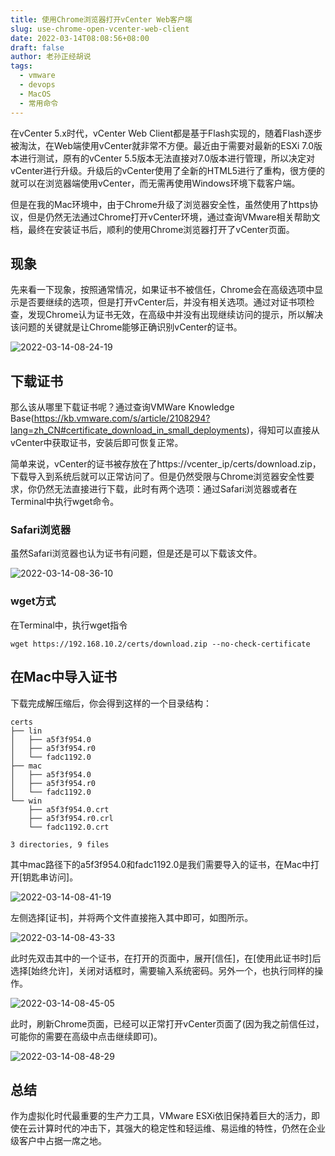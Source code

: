 ```yaml
---
title: 使用Chrome浏览器打开vCenter Web客户端
slug: use-chrome-open-vcenter-web-client
date: 2022-03-14T08:08:56+08:00
draft: false
author: 老孙正经胡说
tags:
  - vmware
  - devops
  - MacOS
  - 常用命令
---
```


在vCenter 5.x时代，vCenter Web Client都是基于Flash实现的，随着Flash逐步被淘汰，在Web端使用vCenter就非常不方便。最近由于需要对最新的ESXi 7.0版本进行测试，原有的vCenter 5.5版本无法直接对7.0版本进行管理，所以决定对vCenter进行升级。升级后的vCenter使用了全新的HTML5进行了重构，很方便的就可以在浏览器端使用vCenter，而无需再使用Windows环境下载客户端。

但是在我的Mac环境中，由于Chrome升级了浏览器安全性，虽然使用了https协议，但是仍然无法通过Chrome打开vCenter环境，通过查询VMware相关帮助文档，最终在安装证书后，顺利的使用Chrome浏览器打开了vCenter页面。

## 现象

先来看一下现象，按照通常情况，如果证书不被信任，Chrome会在高级选项中显示是否要继续的选项，但是打开vCenter后，并没有相关选项。通过对证书项检查，发现Chrome认为证书无效，在高级中并没有出现继续访问的提示，所以解决该问题的关键就是让Chrome能够正确识别vCenter的证书。

![2022-03-14-08-24-19](/images/2022-03-14-08-24-19.png)

## 下载证书

那么该从哪里下载证书呢？通过查询VMWare Knowledge Base(https://kb.vmware.com/s/article/2108294?lang=zh_CN#certificate_download_in_small_deployments)，得知可以直接从vCenter中获取证书，安装后即可恢复正常。

简单来说，vCenter的证书被存放在了https://vcenter_ip/certs/download.zip，下载导入到系统后就可以正常访问了。但是仍然受限与Chrome浏览器安全性要求，你仍然无法直接进行下载，此时有两个选项：通过Safari浏览器或者在Terminal中执行wget命令。

### Safari浏览器

虽然Safari浏览器也认为证书有问题，但是还是可以下载该文件。

![2022-03-14-08-36-10](/images/2022-03-14-08-36-10.png)

### wget方式

在Terminal中，执行wget指令

```
wget https://192.168.10.2/certs/download.zip --no-check-certificate
```

## 在Mac中导入证书

下载完成解压缩后，你会得到这样的一个目录结构：

```
certs
├── lin
│   ├── a5f3f954.0
│   ├── a5f3f954.r0
│   └── fadc1192.0
├── mac
│   ├── a5f3f954.0
│   ├── a5f3f954.r0
│   └── fadc1192.0
└── win
    ├── a5f3f954.0.crt
    ├── a5f3f954.r0.crl
    └── fadc1192.0.crt

3 directories, 9 files
```

其中mac路径下的a5f3f954.0和fadc1192.0是我们需要导入的证书，在Mac中打开[钥匙串访问]。

![2022-03-14-08-41-19](/images/2022-03-14-08-41-19.png)

左侧选择[证书]，并将两个文件直接拖入其中即可，如图所示。

![2022-03-14-08-43-33](/images/2022-03-14-08-43-33.png)

此时先双击其中的一个证书，在打开的页面中，展开[信任]，在[使用此证书时]后选择[始终允许]，关闭对话框时，需要输入系统密码。另外一个，也执行同样的操作。

![2022-03-14-08-45-05](/images/2022-03-14-08-45-05.png)

此时，刷新Chrome页面，已经可以正常打开vCenter页面了(因为我之前信任过，可能你的需要在高级中点击继续即可)。

![2022-03-14-08-48-29](/images/2022-03-14-08-48-29.png)

## 总结

作为虚拟化时代最重要的生产力工具，VMware ESXi依旧保持着巨大的活力，即使在云计算时代的冲击下，其强大的稳定性和轻运维、易运维的特性，仍然在企业级客户中占据一席之地。